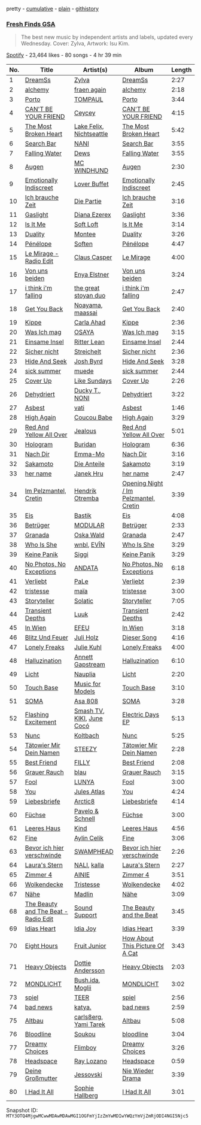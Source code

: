 pretty - [cumulative](/playlists/cumulative/37i9dQZF1DX2ddCYH6QIK5.md) - [plain](/playlists/plain/37i9dQZF1DX2ddCYH6QIK5) - [githistory](https://github.githistory.xyz/mackorone/spotify-playlist-archive/blob/main/playlists/plain/37i9dQZF1DX2ddCYH6QIK5)

### [Fresh Finds GSA](https://open.spotify.com/playlist/37i9dQZF1DX2ddCYH6QIK5)

> The best new music by independent artists and labels, updated every Wednesday\. Cover: Zylva, Artwork: Isu Kim.

[Spotify](https://open.spotify.com/user/spotify) - 23,464 likes - 80 songs - 4 hr 39 min

| No. | Title | Artist(s) | Album | Length |
|---|---|---|---|---|
| 1 | [DreamSs](https://open.spotify.com/track/6etgKIkg590cSPbdqWY0RF) | [Zylva](https://open.spotify.com/artist/0qLyc7ekSn9O9tQviQObWM) | [DreamSs](https://open.spotify.com/album/0V7MPOAIzpFcK0kYozdcBv) | 2:27 |
| 2 | [alchemy](https://open.spotify.com/track/4gjiMTM8zCkQm7B2rY2xSi) | [fraen again](https://open.spotify.com/artist/0BmSxSKl373sqmoGAdHKTT) | [alchemy](https://open.spotify.com/album/3fuR8WG0xvkhknmAlIumtm) | 2:18 |
| 3 | [Porto](https://open.spotify.com/track/4DqD56HnNwROwHYhAXy2UZ) | [TOMPAUL](https://open.spotify.com/artist/4jlPDC1Yo75AoiOyZkTJQQ) | [Porto](https://open.spotify.com/album/1NUmGMZgdYeblOECIQfvut) | 3:44 |
| 4 | [CAN'T BE YOUR FRIEND](https://open.spotify.com/track/7AP6uzcuHJrB8maVYmIFkL) | [Ceycey](https://open.spotify.com/artist/1gg5EaeFa7AJAlw5vAXvjy) | [CAN'T BE YOUR FRIEND](https://open.spotify.com/album/7AtNecu2nHXxuXBSv5KI1o) | 4:15 |
| 5 | [The Most Broken Heart](https://open.spotify.com/track/3AfYs8BO9mxXvoPfPtTbHX) | [Lake Felix](https://open.spotify.com/artist/2QzkJRsx9SH1GITHYLJFVT), [Nichtseattle](https://open.spotify.com/artist/5zUhb5Aml8PD4UJqlPwVKW) | [The Most Broken Heart](https://open.spotify.com/album/5SElGJBT8F0H9jdpMAPQSz) | 5:42 |
| 6 | [Search Bar](https://open.spotify.com/track/4slphl3JnFqtwwUka4zurt) | [NANI](https://open.spotify.com/artist/6NQk4holFlWEQkRPfCZHaQ) | [Search Bar](https://open.spotify.com/album/4rBi5KLTIImhBZeSr6lmmH) | 3:55 |
| 7 | [Falling Water](https://open.spotify.com/track/59BeJsUrh1RQo8gI5NcQ7a) | [Dews](https://open.spotify.com/artist/1i7UBFv3yetbDQgSrevr9G) | [Falling Water](https://open.spotify.com/album/03FpiVmDI1xLKfQHY8CZZs) | 3:55 |
| 8 | [Augen](https://open.spotify.com/track/0igeCyTuzvZJff1u4qQwaZ) | [MC WINDHUND](https://open.spotify.com/artist/57MYoG73ZnyZPIpZbTXFUb) | [Augen](https://open.spotify.com/album/5ds5fRyioB7wD6CmdXxtKJ) | 2:30 |
| 9 | [Emotionally Indiscreet](https://open.spotify.com/track/4sK7vYw3oiMWDxQ90m0Wqc) | [Lover Buffet](https://open.spotify.com/artist/3SlkN35uEAZOPu70xZK2pY) | [Emotionally Indiscreet](https://open.spotify.com/album/7Cg2tTY1i6SG1gFlxfULyY) | 2:45 |
| 10 | [Ich brauche Zeit](https://open.spotify.com/track/1Pk5gcTpJ31lA3Y5zy4Gq7) | [Die Partie](https://open.spotify.com/artist/4t9JuxQWRP7ZUGlMzIl1KH) | [Ich brauche Zeit](https://open.spotify.com/album/5dwxmklrwzAsvhOwSHY872) | 3:16 |
| 11 | [Gaslight](https://open.spotify.com/track/1VAsYBxWFEYU9ikOhuCqeG) | [Diana Ezerex](https://open.spotify.com/artist/4ma6T3QlKv6g03DugQPhEU) | [Gaslight](https://open.spotify.com/album/5QuZ8xgrOmR9BZcEyNauvs) | 3:36 |
| 12 | [Is It Me](https://open.spotify.com/track/3HoWMvZthFR2Ymbm1YaSgh) | [Soft Loft](https://open.spotify.com/artist/2AeL43nXvfqW3WrV9sDh5t) | [Is It Me](https://open.spotify.com/album/3I3vADoXrs50CCHvOtJ2f4) | 3:14 |
| 13 | [Duality](https://open.spotify.com/track/5NoIDaacAEA4UEWn9qXIhA) | [Montee](https://open.spotify.com/artist/2rgFqpsqtoEJGOr0JzFxtG) | [Duality](https://open.spotify.com/album/5t4AQmpVHpPk8vEoLRTlGJ) | 3:26 |
| 14 | [Pénélope](https://open.spotify.com/track/4k8wHbMgMoI5TNe3iUgkSb) | [Soften](https://open.spotify.com/artist/1LOBaSd0n2eromYWuqxWLy) | [Pénélope](https://open.spotify.com/album/2dcnyvLlhiGeyMbNSmHBnf) | 4:47 |
| 15 | [Le Mirage \- Radio Edit](https://open.spotify.com/track/7J7NTqDAVuR1U5DqJTVWIX) | [Claus Casper](https://open.spotify.com/artist/1asQbSi83hmInBcUB9z6oi) | [Le Mirage](https://open.spotify.com/album/6CleMEXjLAINMhDZ19yU2F) | 4:00 |
| 16 | [Von uns beiden](https://open.spotify.com/track/0oXo7COL6mO87GWR4aYNH6) | [Enya Elstner](https://open.spotify.com/artist/7InSqIOYCcGiFGrajTdcZU) | [Von uns beiden](https://open.spotify.com/album/4wg48WqI83Bj02x6juYRuJ) | 3:24 |
| 17 | [i think i'm falling](https://open.spotify.com/track/0DGkQjBEzlaJi0ybfwa4Ou) | [the great stoyan duo](https://open.spotify.com/artist/2AADXTogH3ieTwhgU2XwfF) | [i think i'm falling](https://open.spotify.com/album/3JW0a2bfBcHUssDE6SdwTM) | 2:47 |
| 18 | [Get You Back](https://open.spotify.com/track/47N1GiRMY3Ui84gKF9BMDj) | [Noayama](https://open.spotify.com/artist/2iBTkjABfiSsNwJZ2YiEPY), [maassai](https://open.spotify.com/artist/6Cjn6Iu1NYSu1QsRzjSJTV) | [Get You Back](https://open.spotify.com/album/0KT1zhe7CNjNE1GKTMXoUn) | 2:40 |
| 19 | [Kippe](https://open.spotify.com/track/7EEkf0j8wet1TBSclluGGH) | [Carla Ahad](https://open.spotify.com/artist/0ic9BGUoRMQidNxGoet7Ln) | [Kippe](https://open.spotify.com/album/6kbiR8fu64IB1LmGW7S32g) | 2:36 |
| 20 | [Was Ich mag](https://open.spotify.com/track/53kVoU7QjCAkQIt8oVdzbb) | [OSAYA](https://open.spotify.com/artist/0yVE7U8fmzPPnmHdb8TMxn) | [Was Ich mag](https://open.spotify.com/album/4nEPzFyrJXFlSse67SgNSK) | 3:15 |
| 21 | [Einsame Insel](https://open.spotify.com/track/2I1VWBdyYPjkzldPoLUP76) | [Ritter Lean](https://open.spotify.com/artist/2IiYcx1PUPlEFbW54buLBt) | [Einsame Insel](https://open.spotify.com/album/2bA9VJUcbmzW47Nubm8yOJ) | 2:44 |
| 22 | [Sicher nicht](https://open.spotify.com/track/690HBCkezvvPXWjDkOD0Pr) | [Streichelt](https://open.spotify.com/artist/7pMN4vp0od5iZvA59GNQ1R) | [Sicher nicht](https://open.spotify.com/album/1k9ze3n8kBIY40nqVZJ6Uo) | 2:36 |
| 23 | [Hide And Seek](https://open.spotify.com/track/3dmroJ1MVOD4JzVOzf1oxe) | [Josh Byrd](https://open.spotify.com/artist/03xvSzcyf45LgRL1j7ldBJ) | [Hide And Seek](https://open.spotify.com/album/0N20M3CmqLdf1ohsDJriWn) | 3:28 |
| 24 | [sick summer](https://open.spotify.com/track/0w14fVO1sI0NlU9xXOEIiW) | [muede](https://open.spotify.com/artist/1SISMoXmT4hgFaEKREut2O) | [sick summer](https://open.spotify.com/album/7puFaiE2JdbrqsfCWY2F7l) | 2:44 |
| 25 | [Cover Up](https://open.spotify.com/track/6RPxb376CEUreRiEA86Xgj) | [Like Sundays](https://open.spotify.com/artist/0P3oMAIIWhsnEOnp4Bc6XA) | [Cover Up](https://open.spotify.com/album/2UeVgaoUSxQ4MF1aefQUe9) | 2:26 |
| 26 | [Dehydriert](https://open.spotify.com/track/3yhUlZhAtpZaDCMRAs6o7E) | [Ducky T.](https://open.spotify.com/artist/7KJl09yTcrdozkPujCvBxC), [NONI](https://open.spotify.com/artist/224ViDqdVyhQAga2BystL6) | [Dehydriert](https://open.spotify.com/album/6pufZ7riNQKe2uScphmKeI) | 3:22 |
| 27 | [Asbest](https://open.spotify.com/track/32tImIyhUuqjnvLD7Fdn0Y) | [vati](https://open.spotify.com/artist/6gE9b3YZ4GNRZJG2E1gYF7) | [Asbest](https://open.spotify.com/album/2RTWv1eIF6CeXH2H3OEb7H) | 1:46 |
| 28 | [High Again](https://open.spotify.com/track/6suMLfjKlzmYgPb5SiV0Rs) | [Coucou Babe](https://open.spotify.com/artist/64oYZ9wab5dkE4IrGVwPz0) | [High Again](https://open.spotify.com/album/4eLCLiwRIQGAqMUk1VRafi) | 3:29 |
| 29 | [Red And Yellow All Over](https://open.spotify.com/track/7cmDbyTSuwK5EVbxMjSPeG) | [Jealous](https://open.spotify.com/artist/0VCf4hjBKWDodCDO7U8yJO) | [Red And Yellow All Over](https://open.spotify.com/album/0Js8XmodtBj4ekBJOECxUy) | 5:01 |
| 30 | [Hologram](https://open.spotify.com/track/23df8gbzAWOfsfUbXxQCDb) | [Buridan](https://open.spotify.com/artist/2mOHwtga6C4ES7wkxmmT4g) | [Hologram](https://open.spotify.com/album/7K1AACMxBSSTCoCKbUM8eG) | 6:36 |
| 31 | [Nach Dir](https://open.spotify.com/track/5fJ23SU4FzhG6ZzgNYDav6) | [Emma\-Mo](https://open.spotify.com/artist/55DyEqKHqeEbyqIs8XJ6tJ) | [Nach Dir](https://open.spotify.com/album/708sbT6s42xtTTSw5yDszH) | 3:16 |
| 32 | [Sakamoto](https://open.spotify.com/track/5NddYTqn8nDxfgxpH2eS3s) | [Die Anteile](https://open.spotify.com/artist/7yFn4E4Lun7lW0hwOr7n0M) | [Sakamoto](https://open.spotify.com/album/7rRfYJuuIh1bGY9wEl62LZ) | 3:19 |
| 33 | [her name](https://open.spotify.com/track/3YT7sk2Q1jL03lKS4Vidjo) | [Janek Hru](https://open.spotify.com/artist/7iLcpwTA6Q4Tq7eKg8qS3D) | [her name](https://open.spotify.com/album/5AVL6HPOgx7inEORmetMXP) | 2:47 |
| 34 | [Im Pelzmantel, Cretin](https://open.spotify.com/track/6aWssJX3FUA6ZKW7DGZclZ) | [Hendrik Otremba](https://open.spotify.com/artist/4zSU3S9mKH0Fm5UVan7Lwq) | [Opening Night / Im Pelzmantel, Cretin](https://open.spotify.com/album/576cpjbkO1qEQIcUNEarDc) | 3:39 |
| 35 | [Eis](https://open.spotify.com/track/6BdWzzvdEYfFYwngo1vsHq) | [Bastik](https://open.spotify.com/artist/3QHkNmUFDucSq7w4OnX8aY) | [Eis](https://open.spotify.com/album/6G3JhXM9SJYvB1v22RfIJl) | 4:08 |
| 36 | [Betrüger](https://open.spotify.com/track/1Hdz3hMNCcHG5tkFXkqDJV) | [MODULAR](https://open.spotify.com/artist/1TfeVaGmZZFsee4J1IX1ot) | [Betrüger](https://open.spotify.com/album/7JT9IMasoenURcernB0wsn) | 2:33 |
| 37 | [Granada](https://open.spotify.com/track/13zaYkkjtliAgZzK4TPC3i) | [Oska Wald](https://open.spotify.com/artist/4wXpbtNWJoFKDrNdpn3GUe) | [Granada](https://open.spotify.com/album/206hIggGHXiI2Svlm6kpAm) | 2:47 |
| 38 | [Who Is She](https://open.spotify.com/track/2jC2KZbVEFLv55MyNlohD7) | [wnbl](https://open.spotify.com/artist/2Hvw8u0ssZnBDtqANHbnI2), [EVÎN](https://open.spotify.com/artist/0lWgtltnu46nD7fJxTjarO) | [Who Is She](https://open.spotify.com/album/6Dl6OB6Uy06aPbUxRqsdXC) | 3:29 |
| 39 | [Keine Panik](https://open.spotify.com/track/6LH0YQyj12KPaFTe3PRO1S) | [Siggi](https://open.spotify.com/artist/6BrzY6gIz24bK2d62Zaoaz) | [Keine Panik](https://open.spotify.com/album/3cC8Qm5TtLpzvR2CJImgcY) | 3:29 |
| 40 | [No Photos, No Exceptions](https://open.spotify.com/track/37v22hAV0P456DgqO2EbzY) | [ANDATA](https://open.spotify.com/artist/4EWtOuG1AiHXvrd9LtEnzQ) | [No Photos, No Exceptions](https://open.spotify.com/album/30kw1sPlIF1YXVcLRb5ENo) | 6:18 |
| 41 | [Verliebt](https://open.spotify.com/track/3W7cU8Ncut4H5YiwwpXADz) | [PaLe](https://open.spotify.com/artist/5Wq4nzgvTsSygwNDobgw0t) | [Verliebt](https://open.spotify.com/album/4fYJ4EUk44iikUbQFLrFtn) | 2:39 |
| 42 | [tristesse](https://open.spotify.com/track/1m5CNvawNLaWC5YBWF0sXQ) | [maïa](https://open.spotify.com/artist/3bcCrzlcDxhgXEsk5sqgmR) | [tristesse](https://open.spotify.com/album/6POvDmme72sKHApHzRqyzS) | 3:00 |
| 43 | [Storyteller](https://open.spotify.com/track/2hWkEkHNeR1xCTbNKYWX6D) | [Solatic](https://open.spotify.com/artist/61Lu3t06G6EPp61PovXqfm) | [Storyteller](https://open.spotify.com/album/3A2GoNrK3bQVtZTtFFq3OY) | 7:05 |
| 44 | [Transient Depths](https://open.spotify.com/track/33xs9s6sGzKcdRHNT0bkIz) | [Luuk](https://open.spotify.com/artist/1TOVIIT47c5if1gCL5Wj53) | [Transient Depths](https://open.spotify.com/album/66dzSfQvIBl3yWfPOxAXSy) | 2:42 |
| 45 | [In Wien](https://open.spotify.com/track/1RYCNpPtO92fmzwhcjIMvc) | [EFEU](https://open.spotify.com/artist/14UJG62vzo0BZqU1x813OC) | [In Wien](https://open.spotify.com/album/23ZN8T8Z3Q4fDEkGeQmxJ0) | 3:18 |
| 46 | [Blitz Und Feuer](https://open.spotify.com/track/0txsbML07fhtjr9cgZ9Zw4) | [Juli Holz](https://open.spotify.com/artist/7M7vQv8K3CLzWRK6urf1aJ) | [Dieser Song](https://open.spotify.com/album/30moaI7FlmFu188p5zPLL9) | 4:16 |
| 47 | [Lonely Freaks](https://open.spotify.com/track/7txNpEyDrGtHE8f3kcPocs) | [Julie Kuhl](https://open.spotify.com/artist/1JYbVE0e5PZAna9Wf6pp4X) | [Lonely Freaks](https://open.spotify.com/album/6wXVwlibGV8nsKLmBZLCme) | 4:00 |
| 48 | [Halluzination](https://open.spotify.com/track/2fdDMK5ANWPYHzPlfmvSig) | [Annett Gapstream](https://open.spotify.com/artist/1aRB0SZZ28qswBQ037uYvD) | [Halluzination](https://open.spotify.com/album/5NagXEhakJxCJwWvwiEQFO) | 6:10 |
| 49 | [Licht](https://open.spotify.com/track/58z9x356iEUiX0huSmQ4ru) | [Nauplia](https://open.spotify.com/artist/2iWLvtf0O9f4Xgwx1ojVTZ) | [Licht](https://open.spotify.com/album/4P5d8zpHAhzXygEOdgbehD) | 2:20 |
| 50 | [Touch Base](https://open.spotify.com/track/6PGrQOOjHVqollpiX60S5g) | [Music for Models](https://open.spotify.com/artist/3vNfLZNrzaxuAeo6DKcjJM) | [Touch Base](https://open.spotify.com/album/26FaiDcEI2UDwpelJu2Aah) | 3:10 |
| 51 | [SOMA](https://open.spotify.com/track/2XpYV3u9TyH5xILSMIC7IJ) | [Asa 808](https://open.spotify.com/artist/2clnQoRMSrsLAHktJx8SHR) | [SOMA](https://open.spotify.com/album/7L3bPL8G4KlolCW6bM8mo7) | 3:28 |
| 52 | [Flashing Excitement](https://open.spotify.com/track/1nCJHaPHWNcBjwAJxnLdo7) | [Smash TV](https://open.spotify.com/artist/1VUgV5TXOldN4yUTiIjJbP), [KIKI](https://open.spotify.com/artist/2A3UPT7S17kkDFwCKfQ6ez), [June Cocó](https://open.spotify.com/artist/0g3Rqfcl1SIoXRZRF0uAGg) | [Electric Days EP](https://open.spotify.com/album/4bxpcVPORPJpgwvMKixl4a) | 5:13 |
| 53 | [Nunc](https://open.spotify.com/track/3VXiFyqU64Vi1On5GQo5CG) | [Koltbach](https://open.spotify.com/artist/7Gh2MFtYW3bviFGoult3NI) | [Nunc](https://open.spotify.com/album/4pSe5hlkdmJvaDCeJdMWCv) | 5:25 |
| 54 | [Tätowier Mir Dein Namen](https://open.spotify.com/track/3B8E7EJ5KkR6NJM2qlB92z) | [STEEZY](https://open.spotify.com/artist/7qrYjRiwMxIIxbuvVyVIeL) | [Tätowier Mir Dein Namen](https://open.spotify.com/album/6RPkPeXNuakYMF5yDWhOkk) | 2:28 |
| 55 | [Best Friend](https://open.spotify.com/track/4T0pOKQQALRNnoitN7offQ) | [FILLY](https://open.spotify.com/artist/78lCJYozxlzWtocLnPKZ0f) | [Best Friend](https://open.spotify.com/album/7mTBGOVnDRaC3yl0ih3CHg) | 2:08 |
| 56 | [Grauer Rauch](https://open.spotify.com/track/6QNvh9lgVqJAOshHB3HA2D) | [blau](https://open.spotify.com/artist/0vGTJXb8ZQrJNebRjj4Btr) | [Grauer Rauch](https://open.spotify.com/album/5IvFWqLamFlQteyAI3c4Q1) | 3:15 |
| 57 | [Fool](https://open.spotify.com/track/2n6d8M2SdikeId7Q0udvh8) | [LUNYA](https://open.spotify.com/artist/42NbfguO5qr3hJSahHb8kL) | [Fool](https://open.spotify.com/album/1zkgKmKl0xwGctO0NRo0wz) | 3:00 |
| 58 | [You](https://open.spotify.com/track/1IQ56ehvvJcLdlwWK2vF4A) | [Jules Atlas](https://open.spotify.com/artist/589j7VCgHVfk4fjX0JoB2q) | [You](https://open.spotify.com/album/1JXXDB8oMPIYNiXphYighm) | 4:24 |
| 59 | [Liebesbriefe](https://open.spotify.com/track/6lVRDNNb4omegvDYORrAet) | [Arctic8](https://open.spotify.com/artist/06uvtPo2ZlLhC4yKI5i2Is) | [Liebesbriefe](https://open.spotify.com/album/75WcHRxhZRy1zGlzoRTeFa) | 4:14 |
| 60 | [Füchse](https://open.spotify.com/track/6pYc06ZDKBe10F1q9jVvaM) | [Pavelo & Schnell](https://open.spotify.com/artist/5oVoWoqOwASa3ln6kTdnD4) | [Füchse](https://open.spotify.com/album/1PrCxyRaSVpGZfbxzXTNL6) | 3:00 |
| 61 | [Leeres Haus](https://open.spotify.com/track/4nsodT0Ifmgjwq2MRidCJv) | [Kind](https://open.spotify.com/artist/17xOXfjwwBku3bnlraoLDI) | [Leeres Haus](https://open.spotify.com/album/5YJYw9FLIixneYORcZPuje) | 4:56 |
| 62 | [Fine](https://open.spotify.com/track/0EnCciz3RqzRsO2KPVSMeT) | [Aylin Celik](https://open.spotify.com/artist/4VXfrQlYdAe5DZ04GQevRa) | [Fine](https://open.spotify.com/album/10dIPnfJKXAspXPBzgTJ1v) | 3:06 |
| 63 | [Bevor ich hier verschwinde](https://open.spotify.com/track/6FTTDKPoGFzon9i9ugKW9L) | [SWAMPHEAD](https://open.spotify.com/artist/4TuIJomSFRjpC0YZThRcgZ) | [Bevor ich hier verschwinde](https://open.spotify.com/album/2pXTToa1m09b5JyFGhYVso) | 2:26 |
| 64 | [Laura's Stern](https://open.spotify.com/track/4QAPoCZhTSWKO38zAmpZGh) | [NALI](https://open.spotify.com/artist/7J7cXoOrDcrMeozaxsrnkB), [kalla](https://open.spotify.com/artist/6NPqm65uxN88zrFo7l6vY3) | [Laura's Stern](https://open.spotify.com/album/2E3jVlkDn8oKLzRFeMN55J) | 2:27 |
| 65 | [Zimmer 4](https://open.spotify.com/track/0ClAr95oTIz2yx8a1wIEdk) | [AINIE](https://open.spotify.com/artist/4ws7LzBaXuN1H5b8FbLxqS) | [Zimmer 4](https://open.spotify.com/album/0cYDzYxefBdbrAz90EJSoT) | 3:51 |
| 66 | [Wolkendecke](https://open.spotify.com/track/1Z2ehKOEYW7i6Fb1DO7R6d) | [Tristesse](https://open.spotify.com/artist/4Yqf56U0faf6GElLDbmodd) | [Wolkendecke](https://open.spotify.com/album/4QJO7Lt4IDK8voPYyYKp9C) | 4:02 |
| 67 | [Nähe](https://open.spotify.com/track/6iFSrLkOrX96d3pGTn4akk) | [Madlin](https://open.spotify.com/artist/6lBhO8p0uitZv0J2VELLyy) | [Nähe](https://open.spotify.com/album/4Q99RwL897TuoY8DKDv8yB) | 3:09 |
| 68 | [The Beauty and The Beat \- Radio Edit](https://open.spotify.com/track/2ymIkRgZYYMrwiFOtoRuE0) | [Sound Support](https://open.spotify.com/artist/4m837NfydgrNAAeZJHFpxn) | [The Beauty and the Beat](https://open.spotify.com/album/6p0pJuq0d9YUC2AYd3Cviw) | 3:45 |
| 69 | [Idias Heart](https://open.spotify.com/track/4VGSdePGb6nT4pSiPcMzWF) | [Idia Joy](https://open.spotify.com/artist/10Fn324oEYLUpy31yF6qdn) | [Idias Heart](https://open.spotify.com/album/3PzXk7BMB0saxqEHoubh5T) | 3:39 |
| 70 | [Eight Hours](https://open.spotify.com/track/0G6I2K2DU70tZkrdVZ3hxZ) | [Fruit Junior](https://open.spotify.com/artist/4qNHQ7M4r3z1jEKUyH8NiN) | [How About This Picture Of A Cat](https://open.spotify.com/album/7es9gg8c5hl6lgy7HsgbgU) | 3:43 |
| 71 | [Heavy Objects](https://open.spotify.com/track/1c0d5wHErcFhwakR16NoDr) | [Dottie Andersson](https://open.spotify.com/artist/360qeHf7kan9K9bKFPNwVM) | [Heavy Objects](https://open.spotify.com/album/41SYoR26RSoK1Dd6WA57bm) | 2:03 |
| 72 | [MONDLICHT](https://open.spotify.com/track/2FSK3jttHrWDlVA3DigDPg) | [Bush.ida](https://open.spotify.com/artist/015bIyYjjyqiy9C74fBLGF), [Moglii](https://open.spotify.com/artist/0lIIsJafIVVi3ruN2vFzpS) | [MONDLICHT](https://open.spotify.com/album/4yDyWOKjSLyruosIWQ7usx) | 3:02 |
| 73 | [spiel](https://open.spotify.com/track/15eanqdJlpD7rz5o1aTN6O) | [TEER](https://open.spotify.com/artist/6DAoPIKbym8tpSn4cAffWv) | [spiel](https://open.spotify.com/album/6OyeNw5pm3Immt9nZ9PKvO) | 2:56 |
| 74 | [bad news](https://open.spotify.com/track/0XDXLhOaVVzlE3VWaZcKie) | [katya.](https://open.spotify.com/artist/6AU4XrkjmG0EpBF9YvXm9O) | [bad news](https://open.spotify.com/album/3omyQTYldkBSvcmZlleVmq) | 2:59 |
| 75 | [Altbau](https://open.spotify.com/track/2bPB5aL4jH4CbSC0gbFSAC) | [carls8erg](https://open.spotify.com/artist/4nZDWhkKuOHrd6OxwoslWp), [Yami Tarek](https://open.spotify.com/artist/01RCUa4hnfkFVGKvg4Nu0z) | [Altbau](https://open.spotify.com/album/4EF9cdooeKayIHbQQkzYam) | 5:08 |
| 76 | [Bloodline](https://open.spotify.com/track/5wYBgTWun7J3OR4hPYuUyF) | [Soukou](https://open.spotify.com/artist/0eRpKXLg1McmJuL3ASNbiz) | [bloodline](https://open.spotify.com/album/7Fn2D1GgUWa6zMEc7ErtlI) | 3:04 |
| 77 | [Dreamy Choices](https://open.spotify.com/track/69Q1bQjUYgC4EjOdrKmzGG) | [Flimboy](https://open.spotify.com/artist/5EX8UexhWMMxPVU28DzdDb) | [Dreamy Choices](https://open.spotify.com/album/6Sz65Ba0zcJZOcLma5NXnW) | 3:26 |
| 78 | [Headspace](https://open.spotify.com/track/79E4lV4arM5mzG8nwoNwkI) | [Ray Lozano](https://open.spotify.com/artist/1lqO9zpSZ9iEkgEgJqc443) | [Headspace](https://open.spotify.com/album/1vx0GzKfansFH2pv3aW4Un) | 0:59 |
| 79 | [Deine Großmutter](https://open.spotify.com/track/30hYXOMkOuMXH1SnQh9Ms6) | [Jessovski](https://open.spotify.com/artist/2XoogShjNMoUmUtzTQ406F) | [Nie Wieder Drama](https://open.spotify.com/album/4egs9wn5oB1RzBzQ1M3jpN) | 3:39 |
| 80 | [I Had It All](https://open.spotify.com/track/0zQIx6PWtZ7PtAFFkNR9LP) | [Sophie Hallberg](https://open.spotify.com/artist/5yXGV9tUS2AkJ8E464zwfF) | [I Had It All](https://open.spotify.com/album/0iDh4uktO7sKTrimguKfRU) | 3:01 |

Snapshot ID: `MTY3OTQ4MjgwMCwwMDAwMDAwMGI1OGFmYjIzZmYwMDIwYWQzYmVjZmRjODI4NGI5Njc5`
